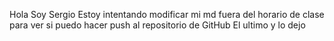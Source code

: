 Hola
Soy Sergio
Estoy intentando modificar mi md fuera del horario de clase
para ver si puedo hacer push al repositorio
de GitHub
El ultimo y lo dejo